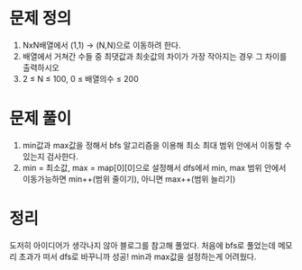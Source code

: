# 문제 정의

1. NxN배열에서 (1,1) → (N,N)으로 이동하려 한다.
2. 배열에서 거쳐간 수들 중 최댓값과 최솟값의 차이가 가장 작아지는 경우 그 차이를 출력하시오
3. 2 ≤ N ≤ 100, 0 ≤ 배열의수 ≤ 200

# 문제 풀이

1. min값과 max값을 정해서 bfs 알고리즘을 이용해 최소 최대 범위 안에서 이동할 수 있는지 검사한다.
2. min = 최소값, max = map[0][0]으로 설정해서 dfs에서 min, max 범위 안에서 이동가능하면 min++(범위 줄이기), 아니면 max++(범위 늘리기)

# 정리

도저히 아이디어가 생각나지 않아 블로그를 참고해 풀었다. 처음에 bfs로 풀었는데 메모리 초과가 떠서 dfs로 바꾸니까 성공! min과 max값을 설정하는게 어려웠다.